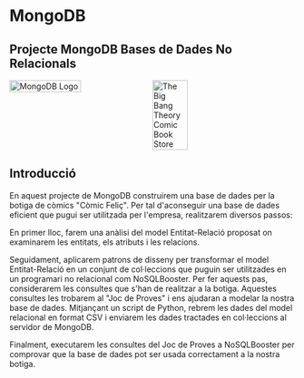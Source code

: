 # MongoDB
<h2>Projecte MongoDB Bases de Dades No Relacionals</h2>

<div style="display:flex;">
  <img src="https://upload.wikimedia.org/wikipedia/commons/9/93/MongoDB_Logo.svg" alt="MongoDB Logo" width="50%" />
  <img src="https://upload.wikimedia.org/wikipedia/commons/thumb/d/d9/The_Big_Bang_Theory%2C_Comic_Book_Store_%22The_Comic_Center_of_Pasadena%22_%286196384919%29.jpg/640px-The_Big_Bang_Theory%2C_Comic_Book_Store_%22The_Comic_Center_of_Pasadena%22_%286196384919%29.jpg" alt="The Big Bang Theory Comic Book Store" width="35%" />
</div>

<h2>Introducció</h2>

En aquest projecte de MongoDB construirem una base de dades per la botiga de còmics "Còmic Feliç". 
Per tal d'aconseguir una base de dades eficient que pugui ser utilitzada per l'empresa, realitzarem diversos passos:

En primer lloc, farem una anàlisi del model Entitat-Relació proposat on examinarem les entitats, els atributs i les relacions.

Seguidament, aplicarem patrons de disseny per transformar el model Entitat-Relació en un conjunt de col·leccions que puguin ser utilitzades en un programari no relacional com NoSQLBooster. Per fer aquests pas, considerarem les consultes que s'han de realitzar a la botiga. Aquestes consultes les trobarem al "Joc de Proves" i ens ajudaran a modelar la nostra base de dades. Mitjançant un script de Python, rebrem les dades del model relacional en format CSV i enviarem les dades tractades en col·leccions al servidor de MongoDB.

Finalment, executarem les consultes del Joc de Proves a NoSQLBooster per comprovar que la base de dades pot ser usada correctament a la nostra botiga.
